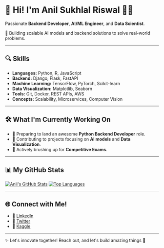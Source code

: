 # 👋 Hi! I'm Anil Sukhlal Riswal 👨‍💻

Passionate **Backend Developer**, **AI/ML Engineer**, and **Data Scientist**.

🚀 Building scalable AI models and backend solutions to solve real-world problems.

---

## 🔍 **Skills**
- **Languages:** Python, R, JavaScript  
- **Backend:** Django, Flask, FastAPI  
- **Machine Learning:** TensorFlow, PyTorch, Scikit-learn  
- **Data Visualization:** Matplotlib, Seaborn  
- **Tools:** Git, Docker, REST APIs, AWS  
- **Concepts:** Scalability, Microservices, Computer Vision  

---

## 🛠️ What I'm Currently Working On
- 🚀 Preparing to land an awesome **Python Backend Developer** role.
- 🤖 Contributing to projects focusing on **AI models** and **Data Visualization**.
- 📝 Actively brushing up for **Competitive Exams**.

---

## 📊 My GitHub Stats
[![Anil's GitHub Stats](https://github-readme-stats.vercel.app/api?username=yourusername&show_icons=true&theme=radical)](https://github.com/yourusername)
[![Top Languages](https://github-readme-stats.vercel.app/api/top-langs/?username=yourusername)](https://github.com/yourusername)

---

## 🌐 Connect with Me!
- 🔹 [LinkedIn](https://www.linkedin.com/in/yourprofile)
- 🔹 [Twitter](https://twitter.com/yourprofile)
- 🔹 [Kaggle](https://www.kaggle.com/yourprofile)

---

✨ Let's innovate together! Reach out, and let's build amazing things 🚀
